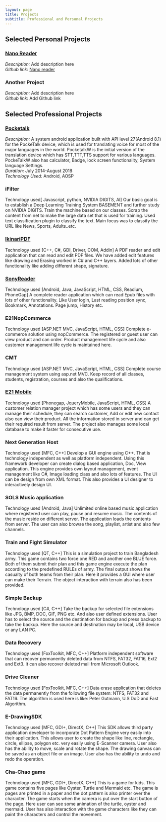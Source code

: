 ```yaml
---
layout: page
title: Projects
subtitle: Professional and Personal Projects
---
```


<!--
## Projects by themes

* [Open source tools for open data](#opentools)
* [Open knowledge](#openknow)
* [Research on machine learning and bioinformatics](#research) (past)
--> 
<!-- to be added:
- asuntohinnat (link to blog post)
- something from Avaus?
-->

## Selected Personal Projects
### [Nano Reader](https://play.google.com/store/apps/details?id=com.microasset.saiful.easyreader&hl=en)   
*Description:* Add description here   
_Github link:_ [Nano reader](...)   
### Another Project   
*Description:* Add description here   
*Github link:* Add Github link    

## Selected Professional Projects
### [Pocketalk](https://www.pocketalk.net/)
*Description:* A system android application built with API level 27(Android 8.1) for the PockeTalk device, which is used for translating voice for most of the major languages in the world. PocketalkW is the initial version of the translation device which has STT,TTT,TTS support for various languages. PockeTalkW also has calculator, Badge, lock screen functionality, System language Settings.    
*Duration:* July 2014-August 2018    
*Technology Used:* Android, AOSP    

### iFilter
Technology used[ Javascript, python, NVIDIA DIGITS, AI]
Our basic goal is to establish a Deep Learning Training System BASEMENT and further study on NVIDIA DIGITS. Train the machine based on our classes. Scrap the content from net to make the large data set that is used for training. Used text classification plugin to classify the text. Main focus was to classify the URL like News, Sports, Adults..etc.

### [IkinariPDF](http://www.sourcenext.com/en/products/ikinari_pdf.html)
Technology used [C++, C#, GDI, Driver, COM, Addin]
A PDF reader and edit application that can read and edit PDF files. We have added edit features like drawing and Erasing worked in C# and C++ layers. Added lots of other functionality like adding different shape, signature.

### [SonyReader](https://play.google.com/store/apps/details?id=com.sony.drbd.reader.other.jp&hl=en_US)   
Technology used [Android, Java, JavaScript, HTML, CSS, Readium, PhoneGap]
A complete reader application which can read Epub files with lots of other functionality. Like User login, Last reading position sync, Bookmark, Annotations. Page jump, History etc.

### E21NopCommerce
Technology used [ASP.NET MVC, JavaScript, HTML, CSS]
Complete e-commerce solution using nopCommerce. The registered or guest user can view product and can order. Product management life cycle and also customer management life cycle is maintained here.

### CMT
Technology used [ASP.NET MVC, JavaScript, HTML, CSS]
Complete course management system using asp.net MVC. Keep record of all classes, students, registration, courses and also the qualifications.

### [E21 Mobile](https://apps.apple.com/us/app/e21-mobile/id580824025)
Technology used [Phonegap, JqueryMobile, JavaScript, HTML, CSS]
A customer relation manager project which has some users and they can manage their schedule, they can search customer, Add or edit new contact also can view their product. All the information stored in server and can get their required result from server. The project also manages some local database to make it faster for consecutive use.

### Next Generation Host
Technology used [MFC, C++]
Develop a GUI engine using C++. That is technology independent as well as platform independent. Using this framework developer can create dialog based application, Doc, View application. This engine provides own layout management, event management like C#, Image loading class and also lots of features. The UI can be design from own XML format. This also provides a UI designer to interactively design UI.


### SOLS Music application
Technology used [Android, Java]
Unlimited online based music application where registered user can play, pause and resume music. The contents of the music reside on different server. The application loads the contents from server. The user can also browse the song, playlist, artist and also few channels.

### Train and Fight Simulator
Technology used [QT, C++]
This is a simulation project to train Bangladesh army. This game contains two force one RED and another one BLUE force. Both of them submit their plan and this game engine execute the plan according to the predefined RULEs of army. The final output shows the casualty of both teams from their plan. Here it provides a GUI where user can make their Terrain. The object interaction with terrain also has been provided.

### Simple Backup
Technology used [C#, C++]
Take the backup for selected file extensions like JPG, BMP, DOC, GIF, PNG etc. And also user defined extensions. User has to select the source and the destination for backup and press backup to take the backup. Here the source and destination may be local, USB device or any LAN PC.

### Data Recovery
Technology used [FoxToolkit, MFC, C++]
Platform independent software that can recover permanently deleted data from NTFS, FAT32, FAT16, Ext2 and Ext3. It can also recover deleted mail from Microsoft Outlook.

### Drive Cleaner
Technology used [FoxToolkit, MFC, C++]
Data erase application that deletes the data permanently from the following file system: NTFS, FAT32 and FAT16. The algorithm is used here is like: Peter Gutmann, U.S DoD and Fast Algorithm.

### E-DrawingSDK
Technology used [MFC, GDI+, DirectX, C++]
This SDK allows third party application developer to incorporate Dot Pattern Engine very easily into their application. This allows user to create the shape like line, rectangle, circle, ellipse, polygon etc. very easily using E-Scanner camera. User also has the ability to move, scale and rotate the shape. The drawing canvas can be saved as an object file or an image. User also has the ability to undo and redo the operation.

### Cha-Chao game
Technology used [MFC, GDI+, DirectX, C++]
This is a game for kids. This game contains five pages like Oyster, Turtle and Mermaid etc. The game is pages are printed in a paper and the dot pattern is also printer over the character. The game starts when the camera is put over the start button of the page. Here user can see some animation of the turtle, oyster and mermaid. User has also interaction with the game characters like they can paint the characters and control the movement.
